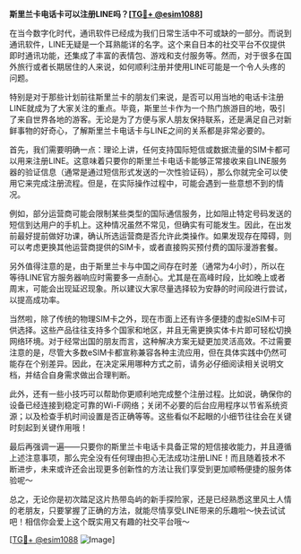 **斯里兰卡电话卡可以注册LINE吗？[[TG💪+ @esim1088](https://t.me/s/esim1088)]**

在当今数字化时代，通讯软件已经成为我们日常生活中不可或缺的一部分。而说到通讯软件，LINE无疑是一个耳熟能详的名字。这个来自日本的社交平台不仅提供即时通讯功能，还集成了丰富的表情包、游戏和支付服务等。然而，对于很多在国外旅行或者长期居住的人来说，如何顺利注册并使用LINE可能是一个令人头疼的问题。

特别是对于那些计划前往斯里兰卡的朋友们来说，是否可以用当地的电话卡注册LINE就成为了大家关注的重点。毕竟，斯里兰卡作为一个热门旅游目的地，吸引了来自世界各地的游客。无论是为了方便与家人朋友保持联系，还是满足自己对新鲜事物的好奇心，了解斯里兰卡电话卡与LINE之间的关系都是非常必要的。

首先，我们需要明确一点：理论上讲，任何支持国际短信或数据流量的SIM卡都可以用来注册LINE。这意味着只要你的斯里兰卡电话卡能够正常接收来自LINE服务器的验证信息（通常是通过短信形式发送的一次性验证码），那么你就完全可以使用它来完成注册流程。但是，在实际操作过程中，可能会遇到一些意想不到的情况。

例如，部分运营商可能会限制某些类型的国际通信服务，比如阻止特定号码发送的短信到达用户的手机上。这种情况虽然不常见，但确实有可能发生。因此，在出发前最好提前做好功课，确认所选运营商是否允许此类操作。如果发现存在障碍，则可以考虑更换其他运营商提供的SIM卡，或者直接购买预付费的国际漫游套餐。

另外值得注意的是，由于斯里兰卡与中国之间存在时差（通常为4小时），所以在等待LINE官方服务器响应时需要多一点耐心。尤其是在高峰时段，比如晚上或者周末，可能会出现延迟现象。所以建议大家尽量选择较为安静的时间段进行尝试，以提高成功率。

当然啦，除了传统的物理SIM卡之外，现在市面上还有许多便捷的虚拟eSIM卡可供选择。这些产品往往支持多个国家和地区，并且无需更换实体卡片即可轻松切换网络环境。对于经常出国的朋友而言，这种解决方案无疑更加灵活高效。不过需要注意的是，尽管大多数eSIM卡都宣称兼容各种主流应用，但在具体实践中仍然可能存在个别差异。因此，在决定采用哪种方式之前，请务必仔细阅读相关说明文档，并结合自身需求做出合理判断。

此外，还有一些小技巧可以帮助你更顺利地完成整个注册过程。比如说，确保你的设备已经连接到稳定可靠的Wi-Fi网络；关闭不必要的后台应用程序以节省系统资源；以及检查手机时间设置是否正确等等。这些看似不起眼的小细节往往会在关键时刻起到关键作用哦！

最后再强调一遍——只要你的斯里兰卡电话卡具备正常的短信接收能力，并且遵循上述注意事项，那么完全没有任何理由担心无法成功注册LINE！而且随着技术不断进步，未来或许还会出现更多创新性的方法让我们享受到更加顺畅便捷的服务体验呢～

总之，无论你是初次踏足这片热带岛屿的新手探险家，还是已经熟悉这里风土人情的老朋友，只要掌握了正确的方法，就能尽情享受LINE带来的乐趣啦～快去试试吧！相信你会爱上这个既实用又有趣的社交平台哦～

[[TG💪+ @esim1088](https://t.me/s/esim1088) ![Image](https://i.postimg.cc/4NQfJmqS/Snipaste-2025-05-13-00-14-12.png)]